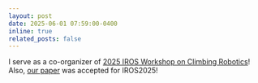 ```yaml
---
layout: post
date: 2025-06-01 07:59:00-0400
inline: true
related_posts: false
---
```


I serve as a co-organizer of [2025 IROS Workshop on Climbing Robotics](https://sites.google.com/g.ucla.edu/climbing-robotics/home)! 
Also, [our paper](https://youtu.be/iyMES2UFMdI?si=9Td7KHpE5j_gYBaY) was accepted for IROS2025!
